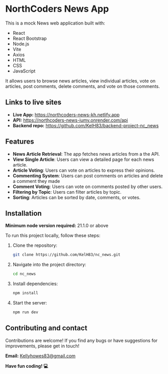 # NorthCoders News App

This is a mock News web application built with: 

- React
- React Bootstrap
- Node.js
- Vite
- Axios
- HTML
- CSS
- JavaScript

It allows users to browse news articles, view individual articles, vote on articles, post comments, delete comments, and vote on those comments.

## Links to live sites

- **Live App:**  https://northcoders-news-kh.netlify.app
- **API:** https://northcoders-news-iumv.onrender.com/api
- **Backend repo:** https://github.com/KelH83/backend-project-nc_news

## Features

- **News Article Retrieval**: The app fetches news articles from a the API.
- **View Single Article**: Users can view a detailed page for each news article.
- **Article Voting**: Users can vote on articles to express their opinions.
- **Commenting System**: Users can post comments on articles and delete a comment they made
- **Comment Voting**: Users can vote on comments posted by other users.
- **Filtering by Topic**: Users can filter articles by topic.
- **Sorting**: Articles can be sorted by date, comments, or votes.


## Installation

**Minimum node version required:** 21.1.0 or above

To run this project locally, follow these steps:

1. Clone the repository:

    ```bash
    git clone https://github.com/KelH83/nc_news.git
    ```

2. Navigate into the project directory:

    ```bash
    cd nc_news
    ```

3. Install dependencies:

    ```bash
    npm install
    ```

4. Start the server:

    ```bash
    npm run dev
    ```


## Contributing and contact

Contributions are welcome! If you find any bugs or have suggestions for improvements, please get in touch! 

**Email:** Kellyhowes83@gmail.com

**Have fun coding! 💻**


